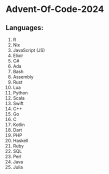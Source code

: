 # Advent-Of-Code-2024

## Languages:
1. R
2. Nix
3. JavaScript (JS)
4. Elixir
5. C#
6. Ada
7. Bash
8. Assembly
9. Rust
10. Lua
11. Python
12. Scala
13. Swift
14. C++
15. Go
16. C
17. Kotlin
18. Dart
19. PHP
20. Haskell
21. Ruby
22. SQL
23. Perl
24. Java
25. Julia
